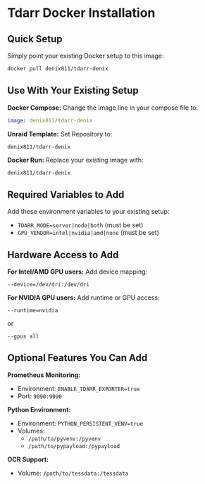 # Tdarr Docker Installation

## Quick Setup

Simply point your existing Docker setup to this image:
```bash
docker pull denix811/tdarr-denix
```

## Use With Your Existing Setup

**Docker Compose:** Change the image line in your compose file to:
```yaml
image: denix811/tdarr-denix
```

**Unraid Template:** Set Repository to:
```
denix811/tdarr-denix
```

**Docker Run:** Replace your existing image with:
```bash
denix811/tdarr-denix
```

## Required Variables to Add

Add these environment variables to your existing setup:

- `TDARR_MODE=server|node|both` (must be set)
- `GPU_VENDOR=intel|nvidia|amd|none` (must be set)

## Hardware Access to Add

**For Intel/AMD GPU users:** Add device mapping:
```
--device=/dev/dri:/dev/dri
```

**For NVIDIA GPU users:** Add runtime or GPU access:
```
--runtime=nvidia
```
or
```
--gpus all
```

## Optional Features You Can Add

**Prometheus Monitoring:**
- Environment: `ENABLE_TDARR_EXPORTER=true`
- Port: `9090:9090`

**Python Environment:**
- Environment: `PYTHON_PERSISTENT_VENV=true` 
- Volumes: 
  - `/path/to/pyvenv:/pyvenv`
  - `/path/to/pypayload:/pypayload`

**OCR Support:**
- Volume: `/path/to/tessdata:/tessdata`
